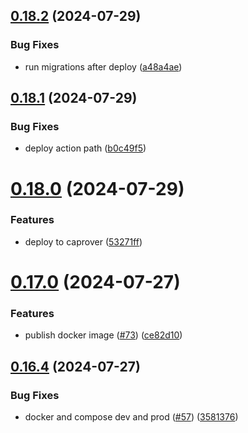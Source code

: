## [0.18.2](https://github.com/EddieHubCommunity/HealthCheck/compare/v0.18.1...v0.18.2) (2024-07-29)


### Bug Fixes

* run migrations after deploy ([a48a4ae](https://github.com/EddieHubCommunity/HealthCheck/commit/a48a4aee751577ec3811964a37635b697f881a73))



## [0.18.1](https://github.com/EddieHubCommunity/HealthCheck/compare/v0.18.0...v0.18.1) (2024-07-29)


### Bug Fixes

* deploy action path ([b0c49f5](https://github.com/EddieHubCommunity/HealthCheck/commit/b0c49f5c57b33cafb1755ebb2c1172b0115cdd7e))



# [0.18.0](https://github.com/EddieHubCommunity/HealthCheck/compare/v0.17.0...v0.18.0) (2024-07-29)


### Features

* deploy to caprover ([53271ff](https://github.com/EddieHubCommunity/HealthCheck/commit/53271ffd59c1bc817d812d7196f3fdaa2f782b61))



# [0.17.0](https://github.com/EddieHubCommunity/HealthCheck/compare/v0.16.4...v0.17.0) (2024-07-27)


### Features

* publish docker image ([#73](https://github.com/EddieHubCommunity/HealthCheck/issues/73)) ([ce82d10](https://github.com/EddieHubCommunity/HealthCheck/commit/ce82d1094966ba81abb7ee1b3612568b96e3b661))



## [0.16.4](https://github.com/EddieHubCommunity/HealthCheck/compare/v0.16.3...v0.16.4) (2024-07-27)


### Bug Fixes

* docker and compose dev and prod ([#57](https://github.com/EddieHubCommunity/HealthCheck/issues/57)) ([3581376](https://github.com/EddieHubCommunity/HealthCheck/commit/3581376228b4e81ee7380b561694e30da17d8212))



